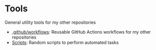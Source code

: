 # Tools
General utility tools for my other repositories

- [.github/workflows](./.github/workflows): Reusable GitHub Actions workflows for my other repositories
- [Scripts](./Scripts): Random scripts to perform automated tasks
